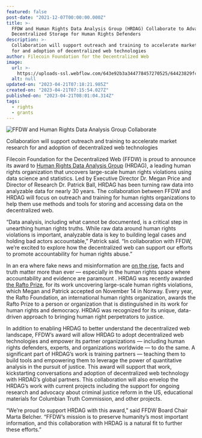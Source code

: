 ```yaml
---
featured: false
post-date: "2021-12-07T00:00:00.000Z"
title: >-
  FFDW and Human Rights Data Analysis Group (HRDAG) Collaborate to Advance
  Decentralized Storage for Human Rights Defenders
description: >-
  Collaboration will support outreach and training to accelerate market research
  for and adoption of decentralized web technologies
author: Filecoin Foundation for the Decentralized Web
image:
  url: >-
    https://uploads-ssl.webflow.com/643e92b3a344778457270525/64423829fcf3ec16737f20d9_hrdag.png
  alt: null
updated-on: "2023-04-21T07:18:21.985Z"
created-on: "2023-04-21T07:15:54.027Z"
published-on: "2023-04-21T08:01:04.314Z"
tags:
  - rights
  - grants
---
```


![FFDW and Human Rights Data Analysis Group Collaborate](https://uploads-ssl.webflow.com/643e92b3a344778457270525/643e98beae2f9ebd3f0e0e59_ffdw-and-human-rights-data-analysis-group-hrdag-collaborate-to-advance-decentralized-storage.png)

Collaboration will support outreach and training to accelerate market research for and adoption of decentralized web technologies

Filecoin Foundation for the Decentralized Web (FFDW) is proud to announce its award to [Human Rights Data Analysis Group](https://hrdag.org/) (HRDAG), a leading human rights organization that uncovers large-scale human rights violations using data science and statistics. Led by Executive Director Dr. Megan Price and Director of Research Dr. Patrick Ball, HRDAG has been turning raw data into analyzable data for nearly 30 years. The collaboration between FFDW and HRDAG will focus on outreach and training for human rights organizations to help them use methods and tools for storing and accessing data on the decentralized web.

“Data analysis, including what cannot be documented, is a critical step in unearthing human rights truths. While raw data around human rights violations is important, analyzable data is key to building legal cases and holding bad actors accountable,” Patrick said. “In collaboration with FFDW, we’re excited to explore how the decentralized web can support our efforts to promote accountability for human rights abuse.”

In an era where fake news and misinformation are [on the rise](https://www.pewresearch.org/internet/2017/10/19/the-future-of-truth-and-misinformation-online/), facts and truth matter more than ever — especially in the human rights space where accountability and evidence are paramount . HRDAG was recently awarded [the Rafto Prize](https://hrdag.org/2021/09/23/hrdag-wins-the-rafto-prize/#:~:text=Every%20year%2C%20the%20Rafto%20Foundation,honored%20to%20receive%20that%20prize!), for its work uncovering large-scale human rights violations, which Megan and Patrick accepted on November 14 in Norway. Every year, the Rafto Foundation, an international human rights organization, awards the Rafto Prize to a person or organization that is distinguished in its work for human rights and democracy. HRDAG was recognized for its unique, data-driven approach to bringing human right perpetrators to justice.

In addition to enabling HRDAG to better understand the decentralized web landscape, FFDW’s award will allow HRDAG to adopt decentralized web technologies and empower its partner organizations — including human rights defenders, experts, and organizations worldwide — to do the same. A significant part of HRDAG’s work is training partners — teaching them to build tools and empowering them to leverage the power of quantitative analysis in the pursuit of justice. This award will support that work, kickstarting conversations and adoption of decentralized web technology with HRDAG’s global partners. This collaboration will also envelop the HRDAG’s work with current projects including the support for ongoing research and advocacy about criminal justice reform in the US, educational materials for Columbian Truth Commission, and other projects.

“We’re proud to support HRDAG with this award,” said FFDW Board Chair Marta Belcher. “FFDW’s mission is to preserve humanity’s most important information, and this collaboration with HRDAG is a natural fit to further these efforts.”
